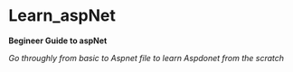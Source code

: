 # Learn_aspNet
**Begineer Guide to aspNet**

*Go throughly from basic to Aspnet file to learn Aspdonet from the scratch*
